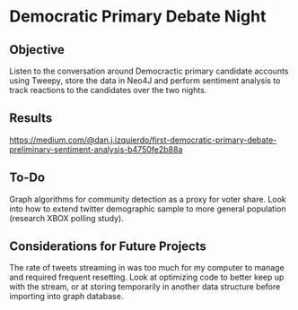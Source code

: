 # Democratic Primary Debate Night 

## Objective

Listen to the conversation around Democractic primary candidate accounts using Tweepy, store the data in Neo4J and perform sentiment analysis to track reactions to the candidates over the two nights.

## Results

https://medium.com/@dan.j.izquierdo/first-democratic-primary-debate-preliminary-sentiment-analysis-b4750fe2b88a

## To-Do

Graph algorithms for community detection as a proxy for voter share. Look into how to extend twitter demographic sample to more general population (research XBOX polling study). 


## Considerations for Future Projects

The rate of tweets streaming in was too much for my computer to manage and required frequent resetting. Look at optimizing code to better keep up with the stream, or at storing temporarily in another data structure before importing into graph database.  
